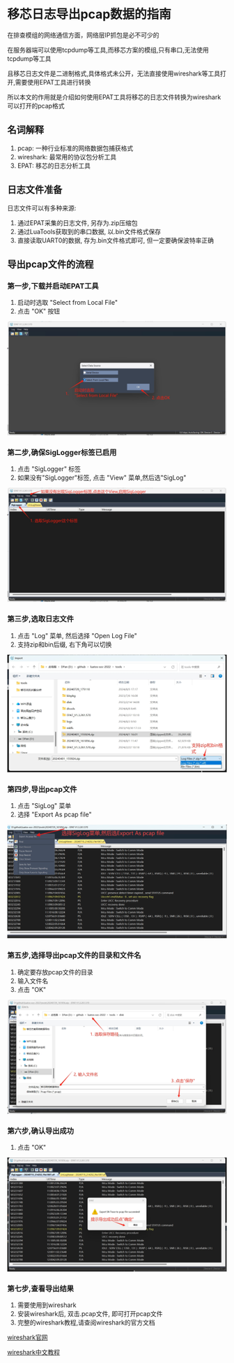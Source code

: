 # 移芯日志导出pcap数据的指南

在排查模组的网络通信方面，网络层IP抓包是必不可少的

在服务器端可以使用tcpdump等工具,而移芯方案的模组,只有串口,无法使用tcpdump等工具

且移芯日志文件是二进制格式,具体格式未公开，无法直接使用wireshark等工具打开,需要使用EPAT工具进行转换

所以本文的作用就是介绍如何使用EPAT工具将移芯的日志文件转换为wireshark可以打开的pcap格式

## 名词解释

1. pcap: 一种行业标准的网络数据包捕获格式
2. wireshark: 最常用的协议包分析工具
3. EPAT: 移芯的日志分析工具

## 日志文件准备

日志文件可以有多种来源:

1. 通过EPAT采集的日志文件, 另存为.zip压缩包
2. 通过LuaTools获取到的串口数据, 以.bin文件格式保存
3. 直接读取UART0的数据, 存为.bin文件格式即可, 但一定要确保波特率正确

## 导出pcap文件的流程

### 第一步,下载并启动EPAT工具

1. 启动时选取 "Select from Local File"
2. 点击 "OK" 按钮

![EPAT启动并使用文件模式](./images/epat_open.png)

### 第二步,确保SigLogger标签已启用

1. 点击 "SigLogger" 标签
2. 如果没有"SigLogger"标签, 点击 "View" 菜单,然后选"SigLog"

![确定SigLog标签已启用](./images/epat_siglogger.png)

### 第三步,选取日志文件

1. 点击 "Log" 菜单, 然后选择 "Open Log File"
2. 支持zip和bin后缀, 右下角可以切换

![选取日志文件](./images/epat_log_select.png)

### 第四步,导出pcap文件

1. 点击 "SigLog" 菜单
2. 选择 "Export As pcap file"

![菜单选导出pcap文件](./images/epat_siglog_export.png)

### 第五步,选择导出pcap文件的目录和文件名

1. 确定要存放pcap文件的目录
2. 输入文件名
3. 点击 "OK"

![确定导出的文件名](./images/epat_pcap_file_save.png)

### 第六步,确认导出成功

1. 点击 "OK"

![确认导出成功](./images/epat_pcap_export_ok.png)

### 第七步,查看导出结果

1. 需要使用到wireshark
2. 安装wireshark后, 双击.pcap文件, 即可打开pcap文件
3. 完整的wireshark教程,请查阅wireshark的官方文档

[wireshark官网](https://www.wireshark.org/)

[wireshark中文教程](https://cloud.tencent.com/developer/article/2326786)
